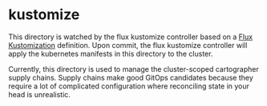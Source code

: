 #   kustomize

This directory is watched by the flux kustomize controller based on a [Flux Kustomization](../fluxcd/kustomizer.yaml) definition. Upon commit, the flux kustomize controller will apply the kubernetes manifests in this directory to the cluster.

Currently, this directory is used to manage the cluster-scoped cartographer supply chains. Supply chains make good GitOps candidates because they require a lot of complicated configuration where reconciling state in your head is unrealistic.